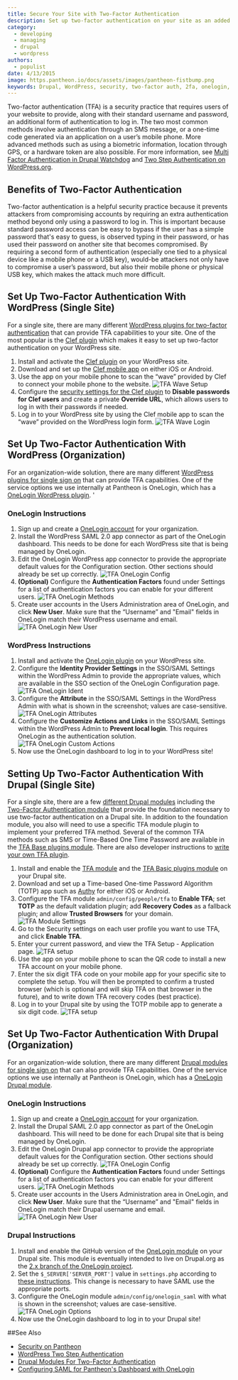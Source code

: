 ```yaml
---
title: Secure Your Site with Two-Factor Authentication
description: Set up two-factor authentication on your site as an added security measure.
category:
  - developing
  - managing
  - drupal
  - wordpress
authors:
  - populist
date: 4/13/2015
image: https.pantheon.io/docs/assets/images/pantheon-fistbump.png
keywords: Drupal, WordPress, security, two-factor auth, 2fa, onelogin, Pantheon
---
```

Two-factor authentication (TFA) is a security practice that requires users of your website to provide, along with their standard username and password, an additional form of authentication to log in. The two most common methods involve authentication through an SMS message, or a one-time code generated via an application on a user’s mobile phone. More advanced methods such as using a biometric information, location through GPS, or a hardware token are also possible. For more information, see [Multi Factor Authentication in Drupal Watchdog](http://drupalwatchdog.com/volume-2/issue-2/multi-factor-authentication) and [Two Step Authentication on WordPress.org](http://codex.wordpress.org/Two_Step_Authentication).

## Benefits of Two-Factor Authentication

Two-factor authentication is a helpful security practice because it prevents attackers from compromising accounts by requiring an extra authentication method beyond only using a password to log in. This is important because standard password access can be easy to bypass if the user has a simple password that's easy to guess, is observed typing in their password, or has used their password on another site that becomes compromised. By requiring a second form of authentication (especially one tied to a physical device like a mobile phone or a USB key), would-be attackers not only have to compromise a user’s password, but also their mobile phone or physical USB key, which makes the attack much more difficult.

## Set Up Two-Factor Authentication With WordPress (Single Site)

For a single site, there are many different [WordPress plugins for two-factor authentication](https://wordpress.org/plugins/tags/two-factor-authentication) that can provide TFA capabilities to your site. One of the most popular is the [Clef plugin](https://wordpress.org/plugins/wpclef/) which makes it easy to set up two-factor authentication on your WordPress site.

1. Install and activate the [Clef plugin](https://wordpress.org/plugins/wpclef/) on your WordPress site.
2. Download and set up the [Clef mobile app](https://getclef.com/apps/) on either iOS or Android.
3. Use the app on your mobile phone to scan the “wave” provided by Clef to connect your mobile phone to the website.
![TFA Wave Setup](/source/docs/assets/images/tfa-wave-setup.png)
4. Configure the [security settings for the Clef plugin](http://support.getclef.com/article/60-recommended-password-settings-for-clef-wordpress-plugin) to **Disable passwords for Clef users** and create a private **Override URL**, which allows users to log in with their passwords if needed.
5. Log in to your WordPress site by using the Clef mobile app to scan the “wave” provided on the WordPress login form.
![TFA Wave Login](/source/docs/assets/images/tfa-wave-login.png)


## Set Up Two-Factor Authentication With WordPress (Organization)

For an organization-wide solution, there are many different [WordPress plugins for single sign on](https://wordpress.org/plugins/tags/single-sign-on) that can provide TFA capabilities. One of the service options we use internally at Pantheon is OneLogin, which has a [OneLogin WordPress plugin](https://wordpress.org/plugins/onelogin-saml-sso/). '

### OneLogin Instructions

1. Sign up and create a [OneLogin account](https://www.onelogin.com/) for your organization.
2. Install the WordPress SAML 2.0 app connector as part of the OneLogin dashboard. This needs to be done for each WordPress site that is being managed by OneLogin.
3. Edit the OneLogin WordPress app connector to provide the appropriate default values for the Configuration section. Other sections should already be set up correctly.
![TFA OneLogin Config](/source/docs/assets/images/tfa-wp-onelogin-config.png)
4. **(Optional)** Configure the **Authentication Factors** found under Settings for a list of authentication factors you can enable for your different users.
![TFA OneLogin Methods](/source/docs/assets/images/tfa-onelogin-tfa-methods.png)
5. Create user accounts in the Users Administration area of OneLogin, and click **New User**. Make sure that the “Username” and "Email" fields in OneLogin match their WordPress username and email.
![TFA OneLogin New User](/source/docs/assets/images/tfa-onelogin-new-user.png)

### WordPress Instructions

1. Install and activate the [OneLogin plugin](https://wordpress.org/plugins/onelogin-saml-sso/) on your WordPress site.
2. Configure the **Identity Provider Settings** in the SSO/SAML Settings within the WordPress Admin to provide the appropriate values, which are available in the SSO section of the OneLogin Configuration page.
![TFA OneLogin Ident](/source/docs/assets/images/tfa-wp-onelogin-ident.png)
3. Configure the **Attribute** in the SSO/SAML Settings in the WordPress Admin with what is shown in the screenshot; values are case-sensitive.
![TFA OneLogin Attributes](/source/docs/assets/images/tfa-wp-onelogin-attribute.png)
4. Configure the **Customize Actions and Links** in the SSO/SAML Settings within the WordPress Admin to **Prevent local login**. This requires OneLogin as the authentication solution.
![TFA OneLogin Custom Actions](/source/docs/assets/images/tfa-onelogin-custom-actions.png)
5. Now use the OneLogin dashboard to log in to your WordPress site!

## Setting Up Two-Factor Authentication With Drupal (Single Site)

For a single site, there are a few [different Drupal modules](https://groups.drupal.org/node/235938) including the [Two-Factor Authentication module](https://www.drupal.org/project/tfa) that provide the foundation necessary to use two-factor authentication on a Drupal site. In addition to the foundation module, you also will need to use a specific TFA module plugin to implement your preferred TFA method. Several of the common TFA methods such as SMS or Time-Based One Time Password are available in the [TFA Base plugins module](https://www.drupal.org/project/tfa_basic). There are also developer instructions to [write your own TFA plugin](https://www.drupal.org/node/1663240#dev).

1. Install and enable the [TFA module](https://www.drupal.org/project/tfa) and the [TFA Basic plugins module](https://www.drupal.org/project/tfa_basic) on your Drupal site.
2. Download and set up a Time-based One-time Password Algorithm (TOTP) app such as [Authy](https://www.authy.com/users) for either iOS or Android.
3. Configure the TFA module `admin/config/people/tfa` to **Enable TFA**; set **TOTP** as the default validation plugin; add **Recovery Codes** as a fallback plugin; and allow **Trusted Browsers** for your domain.
![TFA Module Settings](/source/docs/assets/images/tfa-drupal-module-settings.png)
4. Go to the Security settings on each user profile you want to use TFA, and click **Enable TFA**.
5. Enter your current password, and view the TFA Setup - Application page.
![TFA setup](/source/docs/assets/images/tfa-drupal-otp-setup.png)
6. Use the app on your mobile phone to scan the QR code to install a new TFA account on your mobile phone.
7. Enter the six digit TFA code on your mobile app for your specific site to complete the setup. You will then be prompted to confirm a trusted browser (which is optional and will skip TFA on that browser in the future), and to write down TFA recovery codes (best practice).
8. Log in to your Drupal site by using the TOTP mobile app to generate a six digit code.
![TFA setup](/source/docs/assets/images/tfa-drupal-login.png)


## Set Up Two-Factor Authentication With Drupal (Organization)

For an organization-wide solution, there are many different [Drupal modules for single sign on](https://groups.drupal.org/node/182004) that can also provide TFA capabilities. One of the service options we use internally at Pantheon is OneLogin, which has a [OneLogin Drupal module](https://www.drupal.org/project/onelogin).

### OneLogin Instructions

1. Sign up and create a [OneLogin account](https://www.onelogin.com/) for your organization.
2. Install the Drupal SAML 2.0 app connector as part of the OneLogin dashboard. This will need to be done for each Drupal site that is being managed by OneLogin.
3. Edit the OneLogin Drupal app connector to provide the appropriate default values for the Configuration section. Other sections should already be set up correctly.
![TFA OneLogin Config](/source/docs/assets/images/tfa-drupal-onelogin-config.png)
4. **(Optional)** Configure the **Authentication Factors** found under Settings for a list of authentication factors you can enable for your different users.
![TFA OneLogin Methods](/source/docs/assets/images/tfa-onelogin-tfa-methods.png)
5. Create user accounts in the Users Administration area in OneLogin, and click **New User**. Make sure that the “Username” and "Email" fields in OneLogin match their Drupal username and email.
![TFA OneLogin New User](/source/docs/assets/images/tfa-onelogin-new-user.png)

### Drupal Instructions

1. Install and enable the GitHub version of the [OneLogin module](https://github.com/onelogin/drupal-saml) on your Drupal site. This module is eventually intended to live on Drupal.org as the [2.x branch of the OneLogin project](https://www.drupal.org/project/onelogin).
2. Set the `$_SERVER['SERVER_PORT']` value in `settings.php` according to [these instructions](/docs/articles/sites/code/server_name-and-server_port). This change is necessary to have SAML use the appropriate ports.   
3. Configure the OneLogin module `admin/config/onelogin_saml` with what is shown in the screenshot; values are case-sensitive.
![TFA OneLogin Options](/source/docs/assets/images/tfa-drupal-onelogin-options.png)
4. Now use the OneLogin dashboard to log in to your Drupal site!

##See Also
- [Security on Pantheon](https://pantheon.io/security)
- [WordPress Two Step Authentication](http://codex.wordpress.org/Two_Step_Authentication)
- [Drupal Modules For Two-Factor Authentication](https://groups.drupal.org/node/235938)
- [Configuring SAML for Pantheon's Dashboard with OneLogin](https://onelogin.zendesk.com/hc/en-us/articles/204356174-Configuring-SAML-for-Pantheon)
